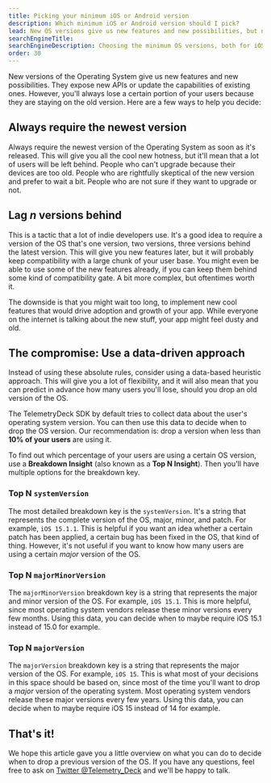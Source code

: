 ```yaml
---
title: Picking your minimum iOS or Android version
description: Which minimum iOS or Android version should I pick?
lead: New OS versions give us new features and new possibilities, but not everyone updates right away. When is the right time to upgrade your requirements?
searchEngineTitle:
searchEngineDescription: Choosing the minimum OS versions, both for iOS and Android, helps you understand how many versions you should support.
order: 30
---
```


New versions of the Operating System give us new features and new possibilities. They expose new APIs or update the capabilities of existing ones. However, you'll always lose a certain portion of your users because they are staying on the old version. Here are a few ways to help you decide:

## Always require the newest version

Always require the newest version of the Operating System as soon as it's released. This will give you all the cool new hotness, but it'll mean that a lot of users will be left behind. People who can't upgrade because their devices are too old. People who are rightfully skeptical of the new version and prefer to wait a bit. People who are not sure if they want to upgrade or not.

## Lag _n_ versions behind

This is a tactic that a lot of indie developers use. It's a good idea to require a version of the OS that's one version, two versions, three versions behind the latest version. This will give you new features later, but it will probably keep compatibility with a large chunk of your user base. You might even be able to use some of the new features already, if you can keep them behind some kind of compatibility gate. A bit more complex, but oftentimes worth it.

The downside is that you might wait too long, to implement new cool features that would drive adoption and growth of your app. While everyone on the internet is talking about the new stuff, your app might feel dusty and old.

## The compromise: Use a data-driven approach

Instead of using these absolute rules, consider using a data-based heuristic approach. This will give you a lot of flexibility, and it will also mean that you can predict in advance how many users you'll lose, should you drop an old version of the OS.

The TelemetryDeck SDK by default tries to collect data about the user's operating system version. You can then use this data to decide when to drop the OS version. Our recommendation is: drop a version when less than **10% of your users** are using it.

To find out which percentage of your users are using a certain OS version, use a **Breakdown Insight** (also known as a **Top N Insight**). Then you'll have multiple options for the breakdown key.

### Top N `systemVersion`

The most detailed breakdown key is the `systemVersion`. It's a string that represents the complete version of the OS, major, minor, and patch. For example, `iOS 15.1.1`. This is helpful if you want an idea whether a certain patch has been applied, a certain bug has been fixed in the OS, that kind of thing. However, it's not useful if you want to know how many users are using a certain _major_ version of the OS.

### Top N `majorMinorVersion`

The `majorMinorVersion` breakdown key is a string that represents the major and minor version of the OS. For example, `iOS 15.1`. This is more helpful, since most operating system vendors release these minor versions every few months. Using this data, you can decide when to maybe require iOS 15.1 instead of 15.0 for example.

### Top N `majorVersion`

The `majorVersion` breakdown key is a string that represents the major version of the OS. For example, `iOS 15`. This is what most of your decisions in this space should be based on, since most of the time you'll want to drop a _major_ version of the operating system. Most operating system vendors release these major versions every few years. Using this data, you can decide when to maybe require iOS 15 instead of 14 for example.

## That's it!

We hope this article gave you a little overview on what you can do to decide when to drop a previous version of the OS. If you have any questions, feel free to ask on [Twitter @Telemetry_Deck](https://twitter.com/telemetry_deck) and we'll be happy to talk.
